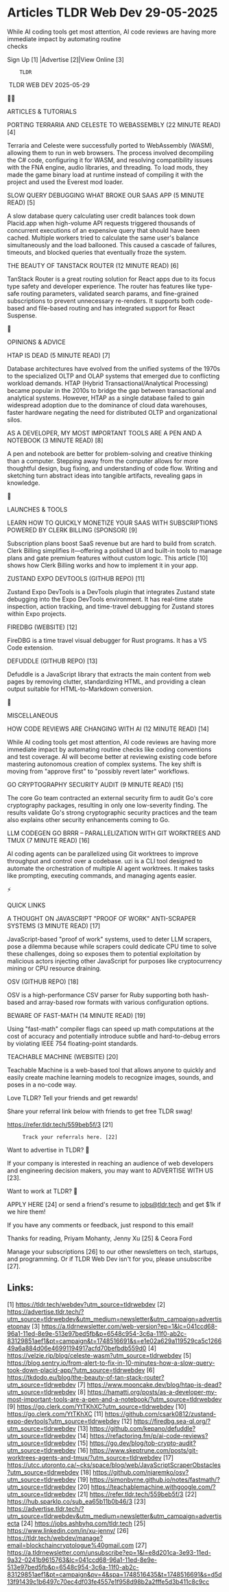 # Articles TLDR Web Dev 29-05-2025

While AI coding tools get most attention, AI code reviews are having
more immediate impact by automating routine
checks ‌ ‌ ‌ ‌ ‌ ‌ ‌ ‌ ‌ ‌ ‌ ‌ ‌ ‌ ‌ ‌ ‌ ‌ ‌ ‌ ‌ ‌ ‌ ‌ ‌ ‌  ‌ ‌ ‌ ‌ ‌ ‌ ‌ ‌ ‌ ‌ ‌ ‌ ‌ ‌ ‌ ‌ ‌ ‌ ‌ ‌ ‌ ‌ ‌ ‌ ‌ ‌ 


 Sign Up [1] |Advertise [2]|View Online [3] 

		TLDR 

 TLDR WEB DEV 2025-05-29

🧑‍💻 

ARTICLES & TUTORIALS

 PORTING TERRARIA AND CELESTE TO WEBASSEMBLY (22 MINUTE READ) [4] 

 Terraria and Celeste were successfully ported to WebAssembly (WASM),
allowing them to run in web browsers. The process involved decompiling
the C# code, configuring it for WASM, and resolving compatibility
issues with the FNA engine, audio libraries, and threading. To load
mods, they made the game binary load at runtime instead of compiling
it with the project and used the Everest mod loader. 

 SLOW QUERY DEBUGGING WHAT BROKE OUR SAAS APP (5 MINUTE READ) [5] 

 A slow database query calculating user credit balances took down
Placid.app when high-volume API requests triggered thousands of
concurrent executions of an expensive query that should have been
cached. Multiple workers tried to calculate the same user's balance
simultaneously and the load ballooned. This caused a cascade of
failures, timeouts, and blocked queries that eventually froze the
system. 

 THE BEAUTY OF TANSTACK ROUTER (12 MINUTE READ) [6] 

 TanStack Router is a great routing solution for React apps due to its
focus type safety and developer experience. The router has features
like type-safe routing parameters, validated search params, and
fine-grained subscriptions to prevent unnecessary re-renders. It
supports both code-based and file-based routing and has integrated
support for React Suspense. 

🧠 

OPINIONS & ADVICE

 HTAP IS DEAD (5 MINUTE READ) [7] 

 Database architectures have evolved from the unified systems of the
1970s to the specialized OLTP and OLAP systems that emerged due to
conflicting workload demands. HTAP (Hybrid Transactional/Analytical
Processing) became popular in the 2010s to bridge the gap between
transactional and analytical systems. However, HTAP as a single
database failed to gain widespread adoption due to the dominance of
cloud data warehouses, faster hardware negating the need for
distributed OLTP and organizational silos. 

 AS A DEVELOPER, MY MOST IMPORTANT TOOLS ARE A PEN AND A NOTEBOOK (3
MINUTE READ) [8] 

 A pen and notebook are better for problem-solving and creative
thinking than a computer. Stepping away from the computer allows for
more thoughtful design, bug fixing, and understanding of code flow.
Writing and sketching turn abstract ideas into tangible artifacts,
revealing gaps in knowledge. 

🚀 

LAUNCHES & TOOLS

 LEARN HOW TO QUICKLY MONETIZE YOUR SAAS WITH SUBSCRIPTIONS POWERED BY
CLERK BILLING (SPONSOR) [9] 

 Subscription plans boost SaaS revenue but are hard to build from
scratch. Clerk Billing simplifies it—offering a polished UI and
built-in tools to manage plans and gate premium features without
custom logic. This article [10] shows how Clerk Billing works and how
to implement it in your app. 

 ZUSTAND EXPO DEVTOOLS (GITHUB REPO) [11] 

 Zustand Expo DevTools is a DevTools plugin that integrates Zustand
state debugging into the Expo DevTools environment. It has real-time
state inspection, action tracking, and time-travel debugging for
Zustand stores within Expo projects. 

 FIREDBG (WEBSITE) [12] 

 FireDBG is a time travel visual debugger for Rust programs. It has a
VS Code extension. 

 DEFUDDLE (GITHUB REPO) [13] 

 Defuddle is a JavaScript library that extracts the main content from
web pages by removing clutter, standardizing HTML, and providing a
clean output suitable for HTML-to-Markdown conversion. 

🎁 

MISCELLANEOUS

 HOW CODE REVIEWS ARE CHANGING WITH AI (12 MINUTE READ) [14] 

 While AI coding tools get most attention, AI code reviews are having
more immediate impact by automating routine checks like coding
conventions and test coverage. AI will become better at reviewing
existing code before mastering autonomous creation of complex systems.
The key shift is moving from "approve first" to "possibly revert
later" workflows. 

 GO CRYPTOGRAPHY SECURITY AUDIT (9 MINUTE READ) [15] 

 The core Go team contracted an external security firm to audit Go's
core cryptography packages, resulting in only one low-severity
finding. The results validate Go's strong cryptographic security
practices and the team also explains other security enhancements
coming to Go. 

 LLM CODEGEN GO BRRR – PARALLELIZATION WITH GIT WORKTREES AND TMUX
(7 MINUTE READ) [16] 

 AI coding agents can be parallelized using Git worktrees to improve
throughput and control over a codebase. uzi is a CLI tool designed to
automate the orchestration of multiple AI agent worktrees. It makes
tasks like prompting, executing commands, and managing agents easier. 

⚡ 

QUICK LINKS

 A THOUGHT ON JAVASCRIPT "PROOF OF WORK" ANTI-SCRAPER SYSTEMS (3
MINUTE READ) [17] 

 JavaScript-based "proof of work" systems, used to deter LLM scrapers,
pose a dilemma because while scrapers could dedicate CPU time to solve
these challenges, doing so exposes them to potential exploitation by
malicious actors injecting other JavaScript for purposes like
cryptocurrency mining or CPU resource draining. 

 OSV (GITHUB REPO) [18] 

 OSV is a high-performance CSV parser for Ruby supporting both
hash-based and array-based row formats with various configuration
options. 

 BEWARE OF FAST-MATH (14 MINUTE READ) [19] 

 Using "fast-math" compiler flags can speed up math computations at
the cost of accuracy and potentially introduce subtle and
hard-to-debug errors by violating IEEE 754 floating-point standards. 

 TEACHABLE MACHINE (WEBSITE) [20] 

 Teachable Machine is a web-based tool that allows anyone to quickly
and easily create machine learning models to recognize images, sounds,
and poses in a no-code way. 

Love TLDR? Tell your friends and get rewards!

 Share your referral link below with friends to get free TLDR swag! 

 https://refer.tldr.tech/559beb5f/3 [21] 

		 Track your referrals here. [22] 

Want to advertise in TLDR? 📰

 If your company is interested in reaching an audience of web
developers and engineering decision makers, you may want to ADVERTISE
WITH US [23]. 

Want to work at TLDR? 💼

 APPLY HERE [24] or send a friend's resume to jobs@tldr.tech and get
$1k if we hire them! 

 If you have any comments or feedback, just respond to this email! 

Thanks for reading, 
Priyam Mohanty, Jenny Xu [25] & Ceora Ford 

 Manage your subscriptions [26] to our other newsletters on tech,
startups, and programming. Or if TLDR Web Dev isn't for you, please
unsubscribe [27]. 

 

Links:
------
[1] https://tldr.tech/webdev?utm_source=tldrwebdev
[2] https://advertise.tldr.tech/?utm_source=tldrwebdev&utm_medium=newsletter&utm_campaign=advertisetopnav
[3] https://a.tldrnewsletter.com/web-version?ep=1&lc=041ccd68-96a1-11ed-8e9e-513e97bed5fb&p=6548c954-3c6a-11f0-ab2c-83129851aef1&pt=campaign&t=1748516691&s=e1e02a629a119529ca5c126649a6a884d06e46991194917acfd70befbdb559d0
[4] https://velzie.rip/blog/celeste-wasm?utm_source=tldrwebdev
[5] https://blog.sentry.io/from-alert-to-fix-in-10-minutes-how-a-slow-query-took-down-placid-app/?utm_source=tldrwebdev
[6] https://tkdodo.eu/blog/the-beauty-of-tan-stack-router?utm_source=tldrwebdev
[7] https://www.mooncake.dev/blog/htap-is-dead?utm_source=tldrwebdev
[8] https://hamatti.org/posts/as-a-developer-my-most-important-tools-are-a-pen-and-a-notebook/?utm_source=tldrwebdev
[9] https://go.clerk.com/YtTKhXC?utm_source=tldrwebdev
[10] https://go.clerk.com/YtTKhXC
[11] https://github.com/csark0812/zustand-expo-devtools?utm_source=tldrwebdev
[12] https://firedbg.sea-ql.org/?utm_source=tldrwebdev
[13] https://github.com/kepano/defuddle?utm_source=tldrwebdev
[14] https://refactoring.fm/p/ai-code-reviews?utm_source=tldrwebdev
[15] https://go.dev/blog/tob-crypto-audit?utm_source=tldrwebdev
[16] https://www.skeptrune.com/posts/git-worktrees-agents-and-tmux/?utm_source=tldrwebdev
[17] https://utcc.utoronto.ca/~cks/space/blog/web/JavaScriptScraperObstacles?utm_source=tldrwebdev
[18] https://github.com/njaremko/osv?utm_source=tldrwebdev
[19] https://simonbyrne.github.io/notes/fastmath/?utm_source=tldrwebdev
[20] https://teachablemachine.withgoogle.com/?utm_source=tldrwebdev
[21] https://refer.tldr.tech/559beb5f/3
[22] https://hub.sparklp.co/sub_ea65b11b0b46/3
[23] https://advertise.tldr.tech/?utm_source=tldrwebdev&utm_medium=newsletter&utm_campaign=advertisecta
[24] https://jobs.ashbyhq.com/tldr.tech
[25] https://www.linkedin.com/in/xu-jenny/
[26] https://tldr.tech/webdev/manage?email=blockchaincryptologue%40gmail.com
[27] https://a.tldrnewsletter.com/unsubscribe?ep=1&l=e8d201ca-3e93-11ed-9a32-0241b9615763&lc=041ccd68-96a1-11ed-8e9e-513e97bed5fb&p=6548c954-3c6a-11f0-ab2c-83129851aef1&pt=campaign&pv=4&spa=1748516435&t=1748516691&s=d5d13f91439c1b6497c70ec4df03fe4557e1f958d98b2a2fffe5d3b411c8c9cc